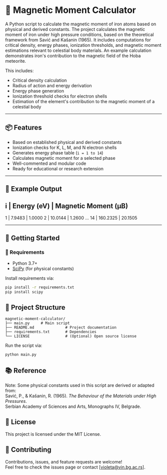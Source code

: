 # 🧲 Magnetic Moment Calculator

A Python script to calculate the magnetic moment of iron atoms based on physical and derived constants. The project calculates the magnetic moment of iron under high pressure conditions, based on the theoretical framework from Savić and Kašanin (1965). It includes computations for critical density, energy phases, ionization thresholds, and magnetic moment estimations relevant to celestial body materials. An example calculation demonstrates iron's contribution to the magnetic field of the Hoba meteorite.

 This includes:

- Critical density calculation  
- Radius of action and energy derivation  
- Energy phase generation  
- Ionization threshold checks for electron shells  
- Estimation of the element's contribution to the magnetic moment of a celestial body  

---

## 📦 Features

- Based on established physical and derived constants  
- Ionization checks for K, L, M, and N electron shells  
- Generates energy phase table (`i = 1 to 14`)  
- Calculates magnetic moment for a selected phase  
- Well-commented and modular code  
- Ready for educational or research extension  

---

## 🧮 Example Output


 i |   Energy (eV) |  Magnetic Moment (μB)
------------------------------------------
 1 |       7.9483  |              1.0000
 2 |      10.0144  |              1.2600
...
14 |     160.2325  |             20.1505

---


## 🚀 Getting Started

### 🔧 Requirements

- Python 3.7+
- [SciPy](https://www.scipy.org/) (for physical constants)


Install requirements via:

```bash
pip install -r requirements.txt
pip install scipy
```

## 📁 Project Structure

    magnetic-moment-calculator/
    ├── main.py     # Main script
    ├── README.md              # Project documentation
    ├── requirements.txt       # Dependencies
    └── LICENSE                # (Optional) Open source license

 Run the script via:

 ```bash
 python main.py
```

## 📚 Reference

Note: Some physical constants used in this script are derived or adapted from:  
Savić, P., & Kašanin, R. (1965). *The Behaviour of the Materials under High Pressures*.  
Serbian Academy of Sciences and Arts, Monographs IV, Belgrade.

## 📄 License

This project is licensed under the MIT License.

## 🤝 Contributing

Contributions, issues, and feature requests are welcome!  
Feel free to check the issues page or contact [violeta@vin.bg.ac.rs].

